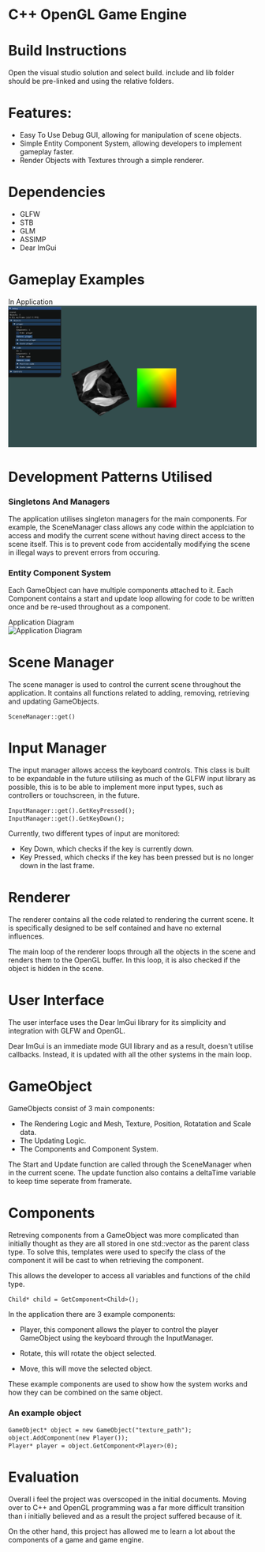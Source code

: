 ﻿# C++ OpenGL Game Engine
# Build Instructions
Open the visual studio solution and select build. include and lib folder should be pre-linked and using the relative folders.

# Features:
- Easy To Use Debug GUI, allowing for manipulation of scene objects.
- Simple Entity Component System, allowing developers to implement gameplay faster.
- Render Objects with Textures through a simple renderer.

# Dependencies
- GLFW
- STB
- GLM
- ASSIMP
- Dear ImGui

# Gameplay Examples
In Application
![In Application](screenshots/application.png)


# Development Patterns Utilised
### Singletons And Managers
The application utilises singleton managers for the main components.
For example, the SceneManager class allows any code within the applciation to access and modify the current scene without having direct access to the scene itself. 
This is to prevent code from accidentally modifying the scene in illegal ways to prevent errors from occuring.

### Entity Component System
Each GameObject can have multiple components attached to it. Each Component contains a start and update loop allowing for code to be written once and be re-used throughout as a component.

Application Diagram \
![Application Diagram](screenshots/diagram.png)


# Scene Manager
The scene manager is used to control the current scene throughout the application. It contains all functions related to adding, removing, retrieving and updating GameObjects.
```
SceneManager::get()
```

# Input Manager
The input manager allows access the keyboard controls. 
This class is built to be expandable in the future utilising as much of the GLFW input library as possible, 
this is to be able to implement more input types, such as controllers or touchscreen, in the future.
```
InputManager::get().GetKeyPressed();
InputManager::get().GetKeyDown();
```


Currently, two different types of input are monitored:
- Key Down, which checks if the key is currently down.
- Key Pressed, which checks if the key has been pressed but is no longer down in the last frame.


# Renderer
The renderer contains all the code related to rendering the current scene.
It is specifically designed to be self contained and have no external influences. 

The main loop of the renderer loops through all the objects in the scene and renders them to the OpenGL buffer. 
In this loop, it is also checked if the object is hidden in the scene.

# User Interface
The user interface uses the Dear ImGui library for its simplicity and integration with GLFW and OpenGL.

Dear ImGui is an immediate mode GUI library and as a result, doesn't utilise callbacks. Instead, it is updated with all the other systems in the main loop.


# GameObject
GameObjects consist of 3 main components:
- The Rendering Logic and Mesh, Texture, Position, Rotatation and Scale data.
- The Updating Logic.
- The Components and Component System.

The Start and Update function are called through the SceneManager when in the current scene. 
The update function also contains a deltaTime variable to keep time seperate from framerate.

# Components
Retreving components from a GameObject was more complicated than initially thought as they are all stored in one std::vector as the parent class type.
To solve this, templates were used to specify the class of the component it will be cast to when retrieving the component. 

This allows the developer to access all variables and functions of the child type.  

```
Child* child = GetComponent<Child>();
```

In the application there are 3 example components: 
- Player, this component allows the player to control the player GameObject using the keyboard through the InputManager. 

- Rotate, this will rotate the object selected. 
- Move, this will move the selected object.

These example components are used to show how the system works and how they can be combined on the same object.

### An example object
```
GameObject* object = new GameObject("texture_path");
object.AddComponent(new Player());
Player* player = object.GetComponent<Player>(0);
```

# Evaluation
Overall i feel the project was overscoped in the initial documents.
Moving over to C++ and OpenGL programming was a far more difficult transition than i initially believed and as a result the project suffered because of it.

On the other hand, this project has allowed me to learn a lot about the components of a game and game engine.